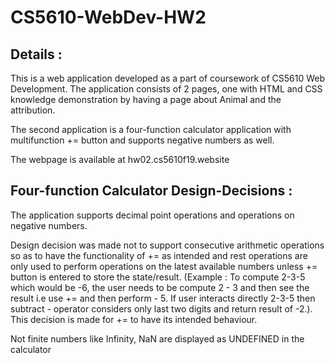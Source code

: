 # CS5610-WebDev-HW2

## Details :

This is a web application developed as a part of coursework of CS5610 Web Development. The application consists of 2 pages, one with HTML and CSS knowledge demonstration by having a page about Animal and the attribution.

The second application is a four-function calculator application with multifunction += button and supports negative numbers as well.

The webpage is available at hw02.cs5610f19.website

## Four-function Calculator Design-Decisions :

The application supports decimal point operations and operations on negative numbers.

Design decision was made not to support consecutive arithmetic operations so as to have the functionality of += as intended and rest operations are only used to perform operations on the latest available numbers unless += button is entered to store the state/result. (Example : To compute 2-3-5 which would be -6, the user needs to be compute 2 - 3 and then see the result i.e use += and then perform - 5. If user interacts directly 2-3-5 then subtract - operator considers only last two digits and return result of -2.). This decision is made for += to have its intended behaviour.

Not finite numbers like Infinity, NaN are displayed as UNDEFINED in the calculator